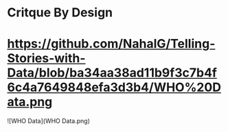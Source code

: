 # Critque By Design 

# https://github.com/NahalG/Telling-Stories-with-Data/blob/ba34aa38ad11b9f3c7b4f6c4a7649848efa3d3b4/WHO%20Data.png

![WHO Data](WHO Data.png)
